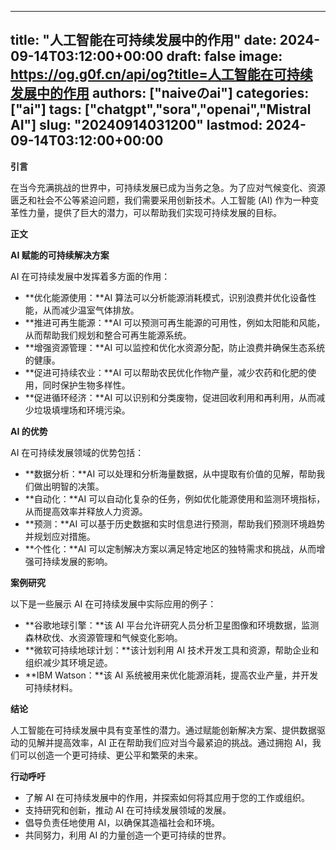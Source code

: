 
---
title: "人工智能在可持续发展中的作用"
date: 2024-09-14T03:12:00+00:00
draft: false
image: https://og.g0f.cn/api/og?title=人工智能在可持续发展中的作用
authors: ["naiveのai"]
categories: ["ai"]
tags: ["chatgpt","sora","openai","Mistral AI"]
slug: "20240914031200"
lastmod: 2024-09-14T03:12:00+00:00
---
**引言**

在当今充满挑战的世界中，可持续发展已成为当务之急。为了应对气候变化、资源匮乏和社会不公等紧迫问题，我们需要采用创新技术。人工智能 (AI) 作为一种变革性力量，提供了巨大的潜力，可以帮助我们实现可持续发展的目标。

**正文**

**AI 赋能的可持续解决方案**

AI 在可持续发展中发挥着多方面的作用：

* **优化能源使用：**AI 算法可以分析能源消耗模式，识别浪费并优化设备性能，从而减少温室气体排放。
* **推进可再生能源：**AI 可以预测可再生能源的可用性，例如太阳能和风能，从而帮助我们规划和整合可再生能源系统。
* **增强资源管理：**AI 可以监控和优化水资源分配，防止浪费并确保生态系统的健康。
* **促进可持续农业：**AI 可以帮助农民优化作物产量，减少农药和化肥的使用，同时保护生物多样性。
* **促进循环经济：**AI 可以识别和分类废物，促进回收利用和再利用，从而减少垃圾填埋场和环境污染。

**AI 的优势**

AI 在可持续发展领域的优势包括：

* **数据分析：**AI 可以处理和分析海量数据，从中提取有价值的见解，帮助我们做出明智的决策。
* **自动化：**AI 可以自动化复杂的任务，例如优化能源使用和监测环境指标，从而提高效率并释放人力资源。
* **预测：**AI 可以基于历史数据和实时信息进行预测，帮助我们预测环境趋势并规划应对措施。
* **个性化：**AI 可以定制解决方案以满足特定地区的独特需求和挑战，从而增强可持续发展的影响。

**案例研究**

以下是一些展示 AI 在可持续发展中实际应用的例子：

* **谷歌地球引擎：**该 AI 平台允许研究人员分析卫星图像和环境数据，监测森林砍伐、水资源管理和气候变化影响。
* **微软可持续地球计划：**该计划利用 AI 技术开发工具和资源，帮助企业和组织减少其环境足迹。
* **IBM Watson：**该 AI 系统被用来优化能源消耗，提高农业产量，并开发可持续材料。

**结论**

人工智能在可持续发展中具有变革性的潜力。通过赋能创新解决方案、提供数据驱动的见解并提高效率，AI 正在帮助我们应对当今最紧迫的挑战。通过拥抱 AI，我们可以创造一个更可持续、更公平和繁荣的未来。

**行动呼吁**

* 了解 AI 在可持续发展中的作用，并探索如何将其应用于您的工作或组织。
* 支持研究和创新，推动 AI 在可持续发展领域的发展。
* 倡导负责任地使用 AI，以确保其造福社会和环境。
* 共同努力，利用 AI 的力量创造一个更可持续的世界。